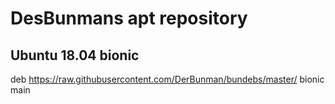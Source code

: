 # DesBunmans apt repository

## Ubuntu 18.04 bionic
deb https://raw.githubusercontent.com/DerBunman/bundebs/master/ bionic main
